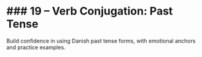 # ### 19 – Verb Conjugation: Past Tense

Build confidence in using Danish past tense forms, with emotional anchors and practice examples.
